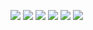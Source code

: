 ![](https://img.shields.io/static/v1?label=&message=%20&color=green)
![](https://img.shields.io/static/v1?label=&message=23&color=red)
![](https://img.shields.io/static/v1?label=&message=%20&color=green)
![](https://img.shields.io/static/v1?label=&message=23&color=red)
![](https://img.shields.io/static/v1?label=&message=%20&color=green)
![](https://img.shields.io/static/v1?label=&message=2&color=red)
